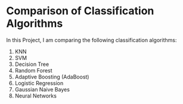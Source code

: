 # Comparison of Classification Algorithms 

In this Project, I am comparing the following classification algorithms:
1. KNN
2. SVM
3. Decision Tree
4. Random Forest
5. Adaptive Boosting (AdaBoost)
6. Logistic Regression
7. Gaussian Naive Bayes
8. Neural Networks
